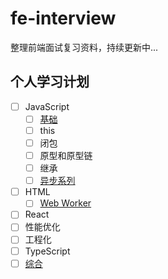 # fe-interview

整理前端面试复习资料，持续更新中...

## 个人学习计划
+ [ ] JavaScript
    + [ ] [基础](./docs/JavaScript/%E5%9F%BA%E7%A1%80.md)
    + [ ] this
    + [ ] 闭包
    + [ ] 原型和原型链
    + [ ] 继承
    + [ ] [异步系列](./docs/JavaScript/异步系列.md)
+ [ ] HTML
    + [ ] [Web Worker](./docs/HTML/Web%20Worker.md)
+ [ ] React
+ [ ] 性能优化
+ [ ] 工程化
+ [ ] TypeScript
+ [ ] [综合](./docs/综合/README.md)
